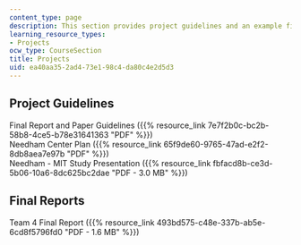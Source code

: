 ```yaml
---
content_type: page
description: This section provides project guidelines and an example final report.
learning_resource_types:
- Projects
ocw_type: CourseSection
title: Projects
uid: ea40aa35-2ad4-73e1-98c4-da80c4e2d5d3
---
```


Project Guidelines
------------------

Final Report and Paper Guidelines ({{% resource_link 7e7f2b0c-bc2b-58b8-4ce5-b78e31641363 "PDF" %}})  
Needham Center Plan ({{% resource_link 65f9de60-9765-47ad-e2f2-8db8aea7e97b "PDF" %}})  
Needham - MIT Study Presentation ({{% resource_link fbfacd8b-ce3d-5b06-10a6-8dc625bc2dae "PDF - 3.0 MB" %}})

Final Reports
-------------

Team 4 Final Report ({{% resource_link 493bd575-c48e-337b-ab5e-6cd8f5796fd0 "PDF - 1.6 MB" %}})